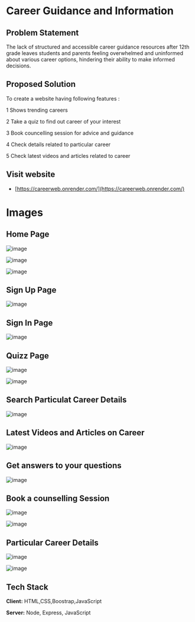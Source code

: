 
# Career Guidance and Information

## Problem Statement

The lack of structured and accessible career guidance resources after 12th grade leaves students and parents feeling overwhelmed and uninformed about various career options, hindering their ability to make informed decisions.

## Proposed Solution

To create a website having following features :

1 Shows trending careers

2 Take a quiz to find out career of your interest

3 Book councelling session for advice and guidance

4 Check details related to particular career

5 Check latest videos and articles related to career 

## Visit website

- [https://careerweb.onrender.com/](https://careerweb.onrender.com/)


# Images
 
## Home Page
 ![image](https://github.com/abhishekmahajan3711/CareerWebsite/blob/3ae240c17325a50a49247252fad21f20060669aa/outputImages/1.png)

 ![image](https://github.com/abhishekmahajan3711/CareerWebsite/blob/3ae240c17325a50a49247252fad21f20060669aa/outputImages/2.png)

 ![image](https://github.com/abhishekmahajan3711/CareerWebsite/blob/3ae240c17325a50a49247252fad21f20060669aa/outputImages/3.png)

## Sign Up  Page
 ![image](https://github.com/abhishekmahajan3711/CareerWebsite/blob/3ae240c17325a50a49247252fad21f20060669aa/outputImages/4.png)

## Sign In Page
 ![image](https://github.com/abhishekmahajan3711/CareerWebsite/blob/3ae240c17325a50a49247252fad21f20060669aa/outputImages/5.png)

## Quizz Page
 ![image](https://github.com/abhishekmahajan3711/CareerWebsite/blob/3ae240c17325a50a49247252fad21f20060669aa/outputImages/6.png)

 ![image](https://github.com/abhishekmahajan3711/CareerWebsite/blob/3ae240c17325a50a49247252fad21f20060669aa/outputImages/7.png)

## Search Particulat Career Details
 ![image](https://github.com/abhishekmahajan3711/CareerWebsite/blob/3ae240c17325a50a49247252fad21f20060669aa/outputImages/8.png)

## Latest Videos and Articles on Career
 ![image](https://github.com/abhishekmahajan3711/CareerWebsite/blob/3ae240c17325a50a49247252fad21f20060669aa/outputImages/9.png)

## Get answers to your questions
 ![image](https://github.com/abhishekmahajan3711/CareerWebsite/blob/3ae240c17325a50a49247252fad21f20060669aa/outputImages/10.png)

## Book a counselling Session
 ![image](https://github.com/abhishekmahajan3711/CareerWebsite/blob/3ae240c17325a50a49247252fad21f20060669aa/outputImages/11.png)

 ![image](https://github.com/abhishekmahajan3711/CareerWebsite/blob/3ae240c17325a50a49247252fad21f20060669aa/outputImages/12.png)


## Particular Career Details
 ![image](https://github.com/abhishekmahajan3711/CareerWebsite/blob/3ae240c17325a50a49247252fad21f20060669aa/outputImages/13.png)

 ![image](https://github.com/abhishekmahajan3711/CareerWebsite/blob/3ae240c17325a50a49247252fad21f20060669aa/outputImages/14.png)
## Tech Stack

**Client:** HTML,CSS,Boostrap,JavaScript

**Server:** Node, Express, JavaScript


